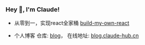 ### Hey 👋, I'm Claude!

<!--
**claude-hub/claude-hub** is a ✨ _special_ ✨ repository because its `README.md` (this file) appears on your GitHub profile.

Here are some ideas to get you started:

- 🔭 I’m currently working on ...
- 🌱 I’m currently learning ...
- 👯 I’m looking to collaborate on ...
- 🤔 I’m looking for help with ...
- 💬 Ask me about ...
- 📫 How to reach me: ...
- 😄 Pronouns: ...
- ⚡ Fun fact: ...
-->

- 从零到一，实现react全家桶 [build-my-own-react](https://github.com/claude-hub/build-my-own-react)

- 个人博客 仓库: [blog](https://github.com/claude-hub/blog)， 在线地址: [blog.claude-hub.cn](https://blog.claude-hub.cn/)

<!-- ![Github Stats](https://github-readme-stats.vercel.app/api?username=claude-hub&show_icons=true) -->
